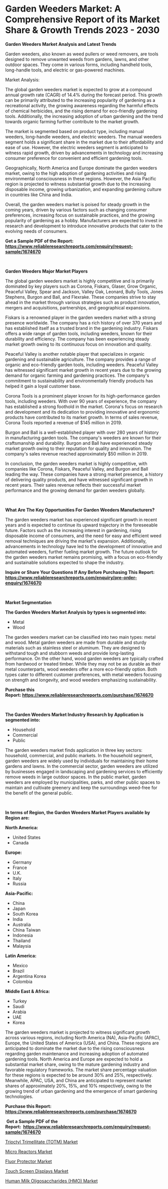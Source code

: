<p><h1>Garden Weeders Market: A Comprehensive Report of its Market Share & Growth Trends 2023 - 2030</h1></p><p><strong>Garden Weeders Market Analysis and Latest Trends</strong></p>
<p><p>Garden weeders, also known as weed pullers or weed removers, are tools designed to remove unwanted weeds from gardens, lawns, and other outdoor spaces. They come in various forms, including handheld tools, long-handle tools, and electric or gas-powered machines.</p><p>Market Analysis:</p><p>The global garden weeders market is expected to grow at a compound annual growth rate (CAGR) of 14.4% during the forecast period. This growth can be primarily attributed to the increasing popularity of gardening as a recreational activity, the growing awareness regarding the harmful effects of chemical herbicides, and the rising demand for eco-friendly gardening tools. Additionally, the increasing adoption of urban gardening and the trend towards organic farming further contribute to the market growth.</p><p>The market is segmented based on product type, including manual weeders, long-handle weeders, and electric weeders. The manual weeders segment holds a significant share in the market due to their affordability and ease of use. However, the electric weeders segment is anticipated to witness rapid growth, driven by advancements in technology and increasing consumer preference for convenient and efficient gardening tools.</p><p>Geographically, North America and Europe dominate the garden weeders market, owing to the high adoption of gardening activities and rising environmental consciousness in these regions. However, the Asia Pacific region is projected to witness substantial growth due to the increasing disposable income, growing urbanization, and expanding gardening culture in countries like China and India.</p><p>Overall, the garden weeders market is poised for steady growth in the coming years, driven by various factors such as changing consumer preferences, increasing focus on sustainable practices, and the growing popularity of gardening as a hobby. Manufacturers are expected to invest in research and development to introduce innovative products that cater to the evolving needs of consumers.</p></p>
<p><strong>Get a Sample PDF of the Report:&nbsp; <a href="https://www.reliableresearchreports.com/enquiry/request-sample/1674670">https://www.reliableresearchreports.com/enquiry/request-sample/1674670</a></strong></p>
<p>&nbsp;</p>
<p><strong>Garden Weeders Major Market Players</strong></p>
<p><p>The global garden weeders market is highly competitive and is primarily dominated by key players such as Corona, Fiskars, Glaser, Grow Organic, Peaceful Valley, Spear and Jackson, Valley Oak, Leonard, Bully Tools, Jones Stephens, Burgon and Ball, and Flexrake. These companies strive to stay ahead in the market through various strategies such as product innovation, mergers and acquisitions, partnerships, and geographical expansions.</p><p>Fiskars is a renowned player in the garden weeders market with a strong presence worldwide. The company has a rich history of over 370 years and has established itself as a trusted brand in the gardening industry. Fiskars offers a wide range of garden tools, including weeders, known for their durability and efficiency. The company has been experiencing steady market growth owing to its continuous focus on innovation and quality.</p><p>Peaceful Valley is another notable player that specializes in organic gardening and sustainable agriculture. The company provides a range of organic and eco-friendly garden tools, including weeders. Peaceful Valley has witnessed significant market growth in recent years due to the growing demand for organic farming and gardening practices. The company's commitment to sustainability and environmentally friendly products has helped it gain a loyal customer base.</p><p>Corona Tools is a prominent player known for its high-performance garden tools, including weeders. With over 90 years of experience, the company has established a strong foothold in the market. Corona's focus on research and development and its dedication to providing innovative and ergonomic products have contributed to its market growth. In terms of sales revenue, Corona Tools reported a revenue of $145 million in 2019.</p><p>Burgon and Ball is a well-established player with over 280 years of history in manufacturing garden tools. The company's weeders are known for their craftsmanship and durability. Burgon and Ball have experienced steady market growth owing to their reputation for quality and innovation. The company's sales revenue reached approximately $50 million in 2019.</p><p>In conclusion, the garden weeders market is highly competitive, with companies like Corona, Fiskars, Peaceful Valley, and Burgon and Ball leading the way. These companies have a strong market presence, a history of delivering quality products, and have witnessed significant growth in recent years. Their sales revenue reflects their successful market performance and the growing demand for garden weeders globally.</p></p>
<p>&nbsp;</p>
<p><strong>What Are The Key Opportunities For Garden Weeders Manufacturers?</strong></p>
<p><p>The garden weeders market has experienced significant growth in recent years and is expected to continue its upward trajectory in the foreseeable future. Factors such as the increasing interest in gardening, rising disposable income of consumers, and the need for easy and efficient weed removal techniques are driving the market's expansion. Additionally, advancements in technology have led to the development of innovative and automated weeders, further fueling market growth. The future outlook for the garden weeders market remains promising, with a focus on eco-friendly and sustainable solutions expected to shape the industry.</p></p>
<p><strong>Inquire or Share Your Questions If Any Before Purchasing This Report: <a href="https://www.reliableresearchreports.com/enquiry/pre-order-enquiry/1674670">https://www.reliableresearchreports.com/enquiry/pre-order-enquiry/1674670</a></strong></p>
<p>&nbsp;</p>
<p><strong>Market Segmentation</strong></p>
<p><strong>The Garden Weeders Market Analysis by types is segmented into:</strong></p>
<p><ul><li>Metal</li><li>Wood</li></ul></p>
<p><p>The garden weeders market can be classified into two main types: metal and wood. Metal garden weeders are made from durable and sturdy materials such as stainless steel or aluminum. They are designed to withstand tough and stubborn weeds and provide long-lasting performance. On the other hand, wood garden weeders are typically crafted from hardwood or treated timber. While they may not be as durable as their metal counterparts, wood weeders offer a more eco-friendly option. Both types cater to different customer preferences, with metal weeders focusing on strength and longevity, and wood weeders emphasizing sustainability.</p></p>
<p><strong>Purchase this Report:&nbsp;<a href="https://www.reliableresearchreports.com/purchase/1674670">https://www.reliableresearchreports.com/purchase/1674670</a></strong></p>
<p>&nbsp;</p>
<p><strong>The Garden Weeders Market Industry Research by Application is segmented into:</strong></p>
<p><ul><li>Household</li><li>Commercial</li><li>Public</li></ul></p>
<p><p>The garden weeders market finds application in three key sectors: household, commercial, and public markets. In the household segment, garden weeders are widely used by individuals for maintaining their home gardens and lawns. In the commercial sector, garden weeders are utilized by businesses engaged in landscaping and gardening services to efficiently remove weeds in large outdoor spaces. In the public market, garden weeders are employed by municipalities, parks, and other public spaces to maintain and cultivate greenery and keep the surroundings weed-free for the benefit of the general public.</p></p>
<p>&nbsp;</p>
<p><strong>In terms of Region, the Garden Weeders Market Players available by Region are:</strong></p>
<p>
    <p> <strong> North America: </strong>
        <ul>
            <li>United States</li>
            <li>Canada</li>
        </ul>
        </p> 
    <p> <strong> Europe: </strong>
        <ul>
            <li>Germany</li>
            <li>France</li>
            <li>U.K.</li>
            <li>Italy</li>
            <li>Russia</li>
        </ul>
        </p> 
    <p> <strong> Asia-Pacific: </strong>
        <ul>
            <li>China</li>
            <li>Japan</li>
            <li>South Korea</li>
            <li>India</li>
            <li>Australia</li>
            <li>China Taiwan</li>
            <li>Indonesia</li>
            <li>Thailand</li>
            <li>Malaysia</li>
        </ul>
        </p> 
    <p> <strong> Latin America: </strong>
        <ul>
            <li>Mexico</li>
            <li>Brazil</li>
            <li>Argentina Korea</li>
            <li>Colombia</li>
        </ul>
        </p> 
    <p> <strong> Middle East & Africa: </strong>
        <ul>
            <li>Turkey</li>
            <li>Saudi</li>
            <li>Arabia</li>
            <li>UAE</li>
            <li>Korea</li>
        </ul>
    </p>
    </p>
<p><p>The garden weeders market is projected to witness significant growth across various regions, including North America (NA), Asia-Pacific (APAC), Europe, the United States of America (USA), and China. These regions are anticipated to dominate the market due to the rising consciousness regarding garden maintenance and increasing adoption of automated gardening tools. North America and Europe are expected to hold a substantial market share, owing to the mature gardening industry and favorable regulatory frameworks. The market share percentage valuation for these regions is expected to be around 30% and 25%, respectively. Meanwhile, APAC, USA, and China are anticipated to represent market shares of approximately 20%, 15%, and 10% respectively, owing to the growing trend of urban gardening and the emergence of smart gardening technologies.</p></p>
<p><strong>Purchase this Report: <a href="https://www.reliableresearchreports.com/purchase/1674670">https://www.reliableresearchreports.com/purchase/1674670</a></strong></p>
<p>&nbsp;<strong>Get a Sample PDF of the Report:&nbsp;&nbsp;<a href="https://www.reliableresearchreports.com/enquiry/request-sample/1674670">https://www.reliableresearchreports.com/enquiry/request-sample/1674670</a></strong></p>
<p><strong></strong></p>
<p><p><a href="https://medium.com/@majorwalker1947/decoding-trioctyl-trimellitate-totm-market-metrics-market-share-trends-and-growth-patterns-d9d8d67af271">Trioctyl Trimellitate (TOTM) Market</a></p><p><a href="https://github.com/virtuosemr/Market-Research-Report-List-1/blob/main/micro-reactors-market.md">Micro Reactors Market</a></p><p><a href="https://www.linkedin.com/pulse/fluor-protector-market-research-report-provides-thorough-kmzmf/">Fluor Protector Market</a></p><p><a href="https://github.com/surverupesha/Market-Research-Report-List-1/blob/main/touch-screen-displays-market.md">Touch Screen Displays Market</a></p><p><a href="https://medium.com/@claudekunze/human-milk-oligosaccharides-hmo-market-analysis-and-sze-forecasted-for-period-from-2023-to-2030-3f6d7a09ead9">Human Milk Oligosaccharides (HMO) Market</a></p></p>